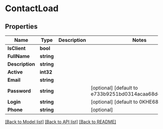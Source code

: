 # ContactLoad

## Properties

Name | Type | Description | Notes
------------ | ------------- | ------------- | -------------
**IsClient** | **bool** |  | 
**FullName** | **string** |  | 
**Description** | **string** |  | 
**Active** | **int32** |  | 
**Email** | **string** |  | 
**Password** | **string** |  | [optional] [default to e733b9251bd0314acaa68dda09a7f1db]
**Login** | **string** |  | [optional] [default to 0KHE683S]
**Phone** | **string** |  | [optional] 

[[Back to Model list]](../README.md#documentation-for-models) [[Back to API list]](../README.md#documentation-for-api-endpoints) [[Back to README]](../README.md)



